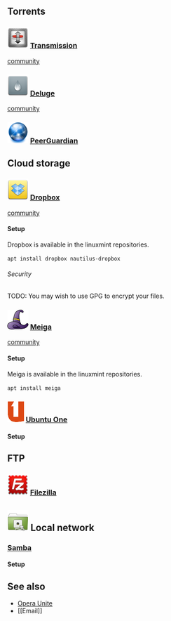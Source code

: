 ## Torrents ##

### ![Transmission][img-transmission] [Transmission][homepage-transmission] ###

[community][community-transmission]

### ![Deluge][img-deluge] [Deluge][homepage-deluge] ###

[community][community-deluge]

### ![PeerGuardian][img-pgl] [PeerGuardian][homepage-pgl] ###

## Cloud storage ##

### ![Dropbox][img-dropbox] [Dropbox][homepage-dropbox] ###

[community][community-dropbox]

#### Setup ####

Dropbox is available in the linuxmint repositories.

`apt install dropbox nautilus-dropbox`

###### Security ######
TODO: You may wish to use GPG to encrypt your files.

### ![Meiga][img-meiga] [Meiga][homepage-meiga] ###

[community][community-meiga]

#### Setup ####

Meiga is available in the linuxmint repositories.

`apt install meiga`

### ![Ubuntu One][img-ubuntu-one] [Ubuntu One][homepage-ubuntu-one] ###

#### Setup ####

## FTP ##

### ![Filezilla][img-filezilla] [Filezilla][homepage-filezilla] ###

## ![Network][img-network] Local network ##

### [Samba][homepage-samba] ###

#### Setup ####

## See also ##
* [Opera Unite][anchor-opera]
* [[Email]]


[anchor-opera]: Browsers#wiki-opera

[community-deluge]: http://community.linuxmint.com/software/view/deluge
[community-dropbox]: http://community.linuxmint.com/software/view/dropbox
[community-meiga]: http://community.linuxmint.com/software/view/meiga
[community-transmission]: http://community.linuxmint.com/software/view/transmission

[homepage-deluge]: http://deluge-torrent.org/
[homepage-dropbox]: https://www.dropbox.com
[homepage-filezilla]: http://filezilla-project.org/
[homepage-meiga]: http://meiga.igalia.com/
[homepage-pgl]: http://moblock-deb.sourceforge.net/
[homepage-samba]: http://www.samba.org/
[homepage-transmission]: http://www.transmissionbt.com/
[homepage-ubuntu-one]: https://one.ubuntu.com/

[img-deluge]: deluge.png "Deluge"
[img-dropbox]: dropbox.png "Dropbox"
[img-filezilla]: filezilla.png "Filezilla"
[img-meiga]: meiga.png "Meiga"
[img-pgl]: pgl-gui.png "PeerGuardian"
[img-transmission]: transmission.png "Transmission"
[img-network]: folder-remote.png "Network"
[img-ubuntu-one]: ubuntu-one.png "Ubuntu One"